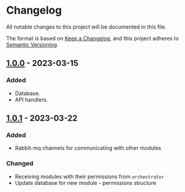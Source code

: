 # Changelog

All notable changes to this project will be documented in this file.

The format is based on [Keep a Changelog](https://keepachangelog.com/en/1.0.0/),
and this project adheres to [Semantic Versioning](https://semver.org/spec/v2.0.0.html).


## [1.0.0] - 2023-03-15

### Added

- Database.
- API handlers.

## [1.0.1] - 2023-03-22

### Added

- Rabbit-mq channels for communicating with other modules

### Changed

- Receiving modules with their permissions from `orchestrator`
- Update database for new module - permissions structure

[1.0.0]: https://gitlab.com/distributed_lab/acs/auth
[1.0.1]: https://gitlab.com/distributed_lab/acs/auth/-/compare/main...feature/dynamic_roles
